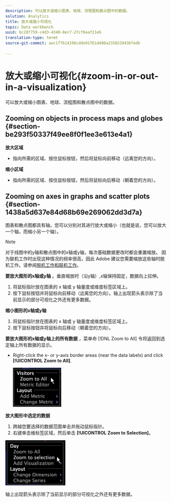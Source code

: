 ```yaml
---
description: 可以放大或缩小图表、地球、流程图和散点图中的数据。
solution: Analytics
title: 放大或缩小可视化
topic: Data workbench
uuid: bc28f759-c4d3-4340-8ec7-27cf6aaf21e6
translation-type: tm+mt
source-git-commit: aec1f7b14198cdde91f61d490a235022943bfedb

---
```



# 放大或缩小可视化{#zoom-in-or-out-in-a-visualization}

可以放大或缩小图表、地球、流程图和散点图中的数据。

## Zooming on objects in process maps and globes {#section-be293f50337f49ee8f0f1ee3e613e4a1}

**放大区域**

* 指向所需的区域、按住鼠标按钮，然后将鼠标向前移动（远离您的方向）。

**缩小区域**

* 指向所需的区域、按住鼠标按钮，然后将鼠标向后移动（朝着您的方向）。

## Zooming on axes in graphs and scatter plots {#section-1438a5d637e84d68b69e269062dd3d7a}

图表和散点图都具有轴，您可以分别对其进行放大或缩小（也就是说，您可以放大一个轴，而缩小另一个轴）。

>[!NOTE]
>
>对于线图中的y轴和散点图中的x轴或y轴，每次基础数据更改时都会重置缩放。 因为联机工作时出现这种情况的频率很高，因此 Adobe 建议您需要缩放这些轴时脱机工作。请参阅[脱机工作和联机工作](../../../home/c-get-started/c-off-on.md#concept-cef8758ede044b18b3558376c5eb9f54)。

**要放大图形的x轴或y轴** 。垂直缩放时（沿y轴）,x轴保持固定，数据向上拉伸。

1. 将鼠标指针放在图表的 x 轴或 y 轴量度或维度标签区域上。
1. 按下鼠标按钮并将鼠标向前移动（远离您的方向）。轴上出现箭头表示除了当前显示的部分可视化之外还有更多数据。

**缩小图形的x轴或y轴**

1. 将鼠标指针放在图表的 x 轴或 y 轴量度或维度标签区域上。
1. 按下鼠标按钮并将鼠标向后移动（朝着您的方向）。

**要放大图形的x轴或y轴上的所有数据** ，菜单命 [!DNL Zoom to All] 令将返回到选定轴上所有数据的显示。

* Right-click the x- or y-axis border areas (near the data labels) and click **[!UICONTROL Zoom to All]**.

   ![](assets/vis_ZoomToAll.png)

**放大图形中选定的数据**

1. 跨越您要选择的数据范围单击并拖动鼠标指针。
1. 右键单击维标签区域，然后单击 **[!UICONTROL Zoom to Selection]**。

![](assets/vis_ZoomToSelection.png)

轴上出现箭头表示除了当前显示的部分可视化之外还有更多数据。

